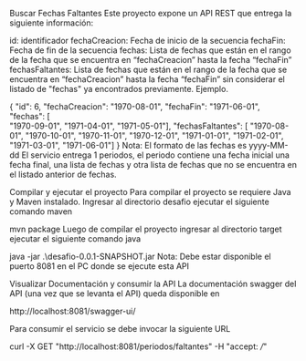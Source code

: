 Buscar Fechas Faltantes
Este proyecto expone un API REST que entrega la siguiente información:

id: identificador fechaCreacion: Fecha de inicio de la secuencia fechaFin: Fecha de fin de la secuencia fechas: Lista de fechas que están en el rango de la fecha que se encuentra en “fechaCreacion” hasta la fecha “fechaFin” fechasFaltantes: Lista de fechas que están en el rango de la fecha que se encuentra en “fechaCreacion” hasta la fecha “fechaFin” sin considerar el listado de "fechas" ya encontrados previamente. Ejemplo.

{
    "id": 6,
    "fechaCreacion": "1970-08-01",
    "fechaFin": "1971-06-01",
    "fechas": [     
      "1970-09-01",
	  "1971-04-01",
      "1971-05-01"],
	"fechasFaltantes": [
      "1970-08-01",
      "1970-10-01",
	  "1970-11-01",
	  "1970-12-01",
      "1971-01-01",
	  "1971-02-01",
	  "1971-03-01",
      "1971-06-01"]
}
Nota: El formato de las fechas es yyyy-MM-dd El servicio entrega 1 periodos, el periodo contiene una fecha inicial una fecha final, una lista de fechas y otra lista de fechas que no se encuentra en el listado anterior de fechas.

Compilar y ejecutar el proyecto
Para compilar el proyecto se requiere Java y Maven instalado. Ingresar al directorio desafio ejecutar el siguiente comando maven

mvn package
Luego de compilar el proyecto ingresar al directorio target ejecutar el siguiente comando java

java -jar .\desafio-0.0.1-SNAPSHOT.jar
Nota: Debe estar disponible el puerto 8081 en el PC donde se ejecute esta API

Visualizar Documentación y consumir la API
La documentación swagger del API (una vez que se levanta el API) queda disponible en

http://localhost:8081/swagger-ui/

Para consumir el servicio se debe invocar la siguiente URL

curl -X GET "http://localhost:8081/periodos/faltantes" -H "accept: */*"
